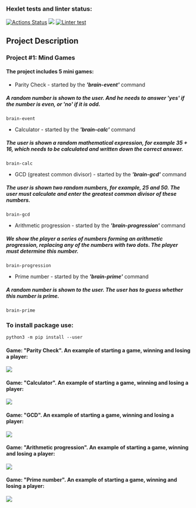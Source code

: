 ### Hexlet tests and linter status:
[![Actions Status](https://github.com/Dudewanted/python-project-lvl1/workflows/hexlet-check/badge.svg)](https://github.com/Dudewanted/python-project-lvl1/actions)
<a href="https://codeclimate.com/github/Dudewanted/python-project-lvl1/maintainability"><img src="https://api.codeclimate.com/v1/badges/6f70752bede9dd4c6b64/maintainability" /></a>
[![Linter test](https://github.com/Dudewanted/python-project-lvl1/actions/workflows/github-linter.yml/badge.svg?branch=main&event=push)](https://github.com/Dudewanted/python-project-lvl1/actions/workflows/github-linter.yml)

## Project Description

### Project #1: Mind Games
#### The project includes 5 mini games: 
- Parity Check - started by the ***'brain-event'*** command
##### *A random number is shown to the user. And he needs to answer 'yes' if the number is even, or 'no' if it is odd.*
```
brain-event
```
- Calculator - started by the ***'brain-calc'*** command
##### *The user is shown a random mathematical expression, for example 35 + 16, which needs to be calculated and written down the correct answer.*
```
brain-calc
```
- GCD (greatest common divisor) - started by the ***'brain-gcd'*** command
##### *The user is shown two random numbers, for example, 25 and 50. The user must calculate and enter the greatest common divisor of these numbers.*
```
brain-gcd
```
- Arithmetic progression - started by the ***'brain-progression'*** command
##### *We show the player a series of numbers forming an arithmetic progression, replacing any of the numbers with two dots. The player must determine this number.*
```
brain-progression
```
- Prime number - started by the ***'brain-prime'*** command
##### *A random number is shown to the user. The user has to guess whether this number is prime.*
```
brain-prime
```
### To install package use: 
```
python3 -m pip install --user
```

#### Game: "Parity Check". An example of starting a game, winning and losing a player:
<a href="https://asciinema.org/a/488790" target="_blank"><img src="https://asciinema.org/a/488790.svg" /></a>

#### Game: "Calculator". An example of starting a game, winning and losing a player:
<a href="https://asciinema.org/a/mALlpBmKXfHK3Q3LeNZmUAzgq" target="_blank"><img src="https://asciinema.org/a/mALlpBmKXfHK3Q3LeNZmUAzgq.svg" /></a>

#### Game: "GCD". An example of starting a game, winning and losing a player:
<a href="https://asciinema.org/a/kOqwSQrzvUtO3nqxXLjfAb4yO" target="_blank"><img src="https://asciinema.org/a/kOqwSQrzvUtO3nqxXLjfAb4yO.svg" /></a>

#### Game: "Arithmetic progression". An example of starting a game, winning and losing a player:
<a href="https://asciinema.org/a/488790" target="_blank"><img src="https://asciinema.org/a/488790.svg" /></a>

#### Game: "Prime number". An example of starting a game, winning and losing a player:
<a href="https://asciinema.org/a/UUz66sx5S3YG7IwuWQL68rvga" target="_blank"><img src="https://asciinema.org/a/UUz66sx5S3YG7IwuWQL68rvga.svg" /></a>
